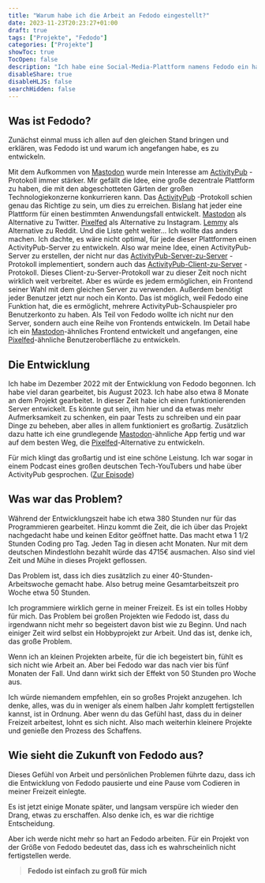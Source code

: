 ```yaml
---
title: "Warum habe ich die Arbeit an Fedodo eingestellt?"
date: 2023-11-23T20:23:27+01:00
draft: true
tags: ["Projekte", "Fedodo"]
categories: ["Projekte"]
showToc: true
TocOpen: false
description: "Ich habe eine Social-Media-Plattform namens Fedodo ein halbes Jahr lang entwickelt. Aber warum habe ich die Entwicklung nach dieser Zeit pausiert / gestoppt?"
disableShare: true
disableHLJS: false
searchHidden: false
---
```


## Was ist Fedodo?

Zunächst einmal muss ich allen auf den gleichen Stand bringen und erklären, was Fedodo ist und warum ich angefangen habe, es zu entwickeln.

Mit dem Aufkommen von [Mastodon](https://joinmastodon.org/) wurde mein Interesse am [ActivityPub](https://www.w3.org/TR/activitypub/) -Protokoll immer stärker. Mir gefällt die Idee, eine große dezentrale Plattform zu haben, die mit den abgeschotteten Gärten der großen Technologiekonzerne konkurrieren kann. Das [ActivityPub](https://www.w3.org/TR/activitypub/) -Protokoll schien genau das Richtige zu sein, um dies zu erreichen.
Bislang hat jeder eine Plattform für einen bestimmten Anwendungsfall entwickelt. [Mastodon](https://joinmastodon.org/) als Alternative zu Twitter. [Pixelfed](https://pixelfed.org/) als Alternative zu Instagram. [Lemmy](https://join-lemmy.org/) als Alternative zu Reddit. Und die Liste geht weiter... Ich wollte das anders machen. Ich dachte, es wäre nicht optimal, für jede dieser Plattformen einen ActivityPub-Server zu entwickeln. Also war meine Idee, einen ActivityPub-Server zu erstellen, der nicht nur das [ActivityPub-Server-zu-Server](https://www.w3.org/TR/activitypub/#server-to-server-interactions) -Protokoll implementiert, sondern auch das [ActivityPub-Client-zu-Server](https://www.w3.org/TR/activitypub/#client-to-server-interactions) -Protokoll. Dieses Client-zu-Server-Protokoll war zu dieser Zeit noch nicht wirklich weit verbreitet. Aber es würde es jedem ermöglichen, ein Frontend seiner Wahl mit dem gleichen Server zu verwenden. Außerdem benötigt jeder Benutzer jetzt nur noch ein Konto. Das ist möglich, weil Fedodo eine Funktion hat, die es ermöglicht, mehrere ActivityPub-Schauspieler pro Benutzerkonto zu haben.
Als Teil von Fedodo wollte ich nicht nur den Server, sondern auch eine Reihe von Frontends entwickeln. Im Detail habe ich ein [Mastodon](https://joinmastodon.org/)-ähnliches Frontend entwickelt und angefangen, eine [Pixelfed](https://pixelfed.org/)-ähnliche Benutzeroberfläche zu entwickeln.

## Die Entwicklung

Ich habe im Dezember 2022 mit der Entwicklung von Fedodo begonnen. Ich habe viel daran gearbeitet, bis August 2023. Ich habe also etwa 8 Monate an dem Projekt gearbeitet. In dieser Zeit habe ich einen funktionierenden Server entwickelt. Es könnte gut sein, ihm hier und da etwas mehr Aufmerksamkeit zu schenken, ein paar Tests zu schreiben und ein paar Dinge zu beheben, aber alles in allem funktioniert es großartig. Zusätzlich dazu hatte ich eine grundlegende [Mastodon](https://joinmastodon.org/)-ähnliche App fertig und war auf dem besten Weg, die [Pixelfed](https://pixelfed.org/)-Alternative zu entwickeln.

Für mich klingt das großartig und ist eine schöne Leistung. Ich war sogar in einem Podcast eines großen deutschen Tech-YouTubers und habe über ActivityPub gesprochen. ([Zur Episode](https://www.youtube.com/watch?v=yP4yN1vyn5s))

## Was war das Problem?

Während der Entwicklungszeit habe ich etwa 380 Stunden nur für das Programmieren gearbeitet. Hinzu kommt die Zeit, die ich über das Projekt nachgedacht habe und keinen Editor geöffnet hatte. Das macht etwa 1 1/2 Stunden Coding pro Tag. Jeden Tag in diesen acht Monaten. Nur mit dem deutschen Mindestlohn bezahlt würde das 4715€ ausmachen. Also sind viel Zeit und Mühe in dieses Projekt geflossen.

Das Problem ist, dass ich dies zusätzlich zu einer 40-Stunden-Arbeitswoche gemacht habe. Also betrug meine Gesamtarbeitszeit pro Woche etwa 50 Stunden.

Ich programmiere wirklich gerne in meiner Freizeit. Es ist ein tolles Hobby für mich. Das Problem bei großen Projekten wie Fedodo ist, dass du irgendwann nicht mehr so begeistert davon bist wie zu Beginn. Und nach einiger Zeit wird selbst ein Hobbyprojekt zur Arbeit. Und das ist, denke ich, das große Problem.

Wenn ich an kleinen Projekten arbeite, für die ich begeistert bin, fühlt es sich nicht wie Arbeit an. Aber bei Fedodo war das nach vier bis fünf Monaten der Fall. Und dann wirkt sich der Effekt von 50 Stunden pro Woche aus.

Ich würde niemandem empfehlen, ein so großes Projekt anzugehen. Ich denke, alles, was du in weniger als einem halben Jahr komplett fertigstellen kannst, ist in Ordnung. Aber wenn du das Gefühl hast, dass du in deiner Freizeit arbeitest, lohnt es sich nicht. Also mach weiterhin kleinere Projekte und genieße den Prozess des Schaffens.

## Wie sieht die Zukunft von Fedodo aus?

Dieses Gefühl von Arbeit und persönlichen Problemen führte dazu, dass ich die Entwicklung von Fedodo pausierte und eine Pause vom Codieren in meiner Freizeit einlegte.

Es ist jetzt einige Monate später, und langsam verspüre ich wieder den Drang, etwas zu erschaffen. Also denke ich, es war die richtige Entscheidung.

Aber ich werde nicht mehr so hart an Fedodo arbeiten. Für ein Projekt von der Größe von Fedodo bedeutet das, dass ich es wahrscheinlich nicht fertigstellen werde.

> **Fedodo ist einfach zu groß für mich**